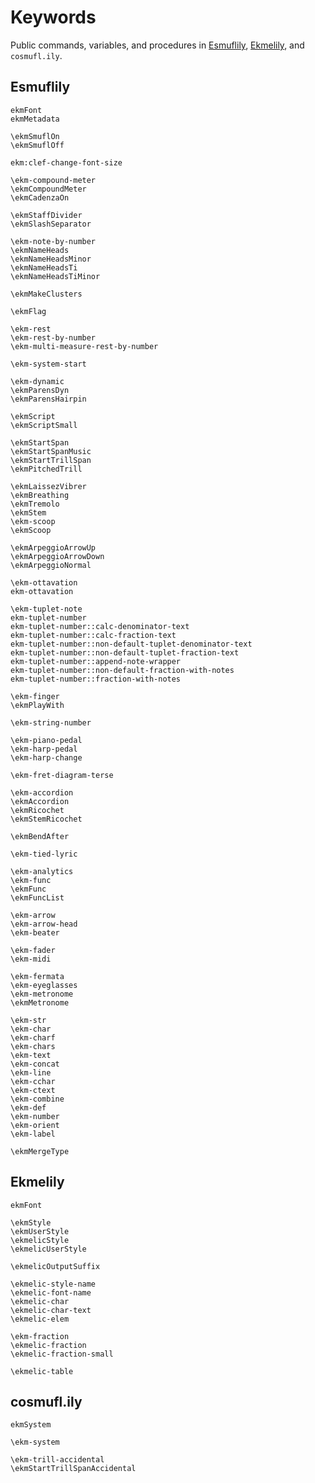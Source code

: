 Keywords
========

Public commands, variables, and procedures in
[Esmuflily](https://github.com/tr-igem/esmuflily),
[Ekmelily](https://github.com/tr-igem/ekmelily),
and `cosmufl.ily`.


Esmuflily
---------

    ekmFont
    ekmMetadata

    \ekmSmuflOn
    \ekmSmuflOff

    ekm:clef-change-font-size

    \ekm-compound-meter
    \ekmCompoundMeter
    \ekmCadenzaOn

    \ekmStaffDivider
    \ekmSlashSeparator

    \ekm-note-by-number
    \ekmNameHeads
    \ekmNameHeadsMinor
    \ekmNameHeadsTi
    \ekmNameHeadsTiMinor

    \ekmMakeClusters

    \ekmFlag

    \ekm-rest
    \ekm-rest-by-number
    \ekm-multi-measure-rest-by-number

    \ekm-system-start

    \ekm-dynamic
    \ekmParensDyn
    \ekmParensHairpin

    \ekmScript
    \ekmScriptSmall

    \ekmStartSpan
    \ekmStartSpanMusic
    \ekmStartTrillSpan
    \ekmPitchedTrill

    \ekmLaissezVibrer
    \ekmBreathing
    \ekmTremolo
    \ekmStem
    \ekm-scoop
    \ekmScoop

    \ekmArpeggioArrowUp
    \ekmArpeggioArrowDown
    \ekmArpeggioNormal

    \ekm-ottavation
    ekm-ottavation

    \ekm-tuplet-note
    ekm-tuplet-number
    ekm-tuplet-number::calc-denominator-text
    ekm-tuplet-number::calc-fraction-text
    ekm-tuplet-number::non-default-tuplet-denominator-text
    ekm-tuplet-number::non-default-tuplet-fraction-text
    ekm-tuplet-number::append-note-wrapper
    ekm-tuplet-number::non-default-fraction-with-notes
    ekm-tuplet-number::fraction-with-notes

    \ekm-finger
    \ekmPlayWith

    \ekm-string-number

    \ekm-piano-pedal
    \ekm-harp-pedal
    \ekm-harp-change

    \ekm-fret-diagram-terse

    \ekm-accordion
    \ekmAccordion
    \ekmRicochet
    \ekmStemRicochet

    \ekmBendAfter

    \ekm-tied-lyric

    \ekm-analytics
    \ekm-func
    \ekmFunc
    \ekmFuncList

    \ekm-arrow
    \ekm-arrow-head
    \ekm-beater

    \ekm-fader
    \ekm-midi

    \ekm-fermata
    \ekm-eyeglasses
    \ekm-metronome
    \ekmMetronome

    \ekm-str
    \ekm-char
    \ekm-charf
    \ekm-chars
    \ekm-text
    \ekm-concat
    \ekm-line
    \ekm-cchar
    \ekm-ctext
    \ekm-combine
    \ekm-def
    \ekm-number
    \ekm-orient
    \ekm-label

    \ekmMergeType


Ekmelily
--------

    ekmFont

    \ekmStyle
    \ekmUserStyle
    \ekmelicStyle
    \ekmelicUserStyle

    \ekmelicOutputSuffix

    \ekmelic-style-name
    \ekmelic-font-name
    \ekmelic-char
    \ekmelic-char-text
    \ekmelic-elem

    \ekm-fraction
    \ekmelic-fraction
    \ekmelic-fraction-small

    \ekmelic-table


cosmufl.ily
-----------

    ekmSystem

    \ekm-system

    \ekm-trill-accidental
    \ekmStartTrillSpanAccidental
